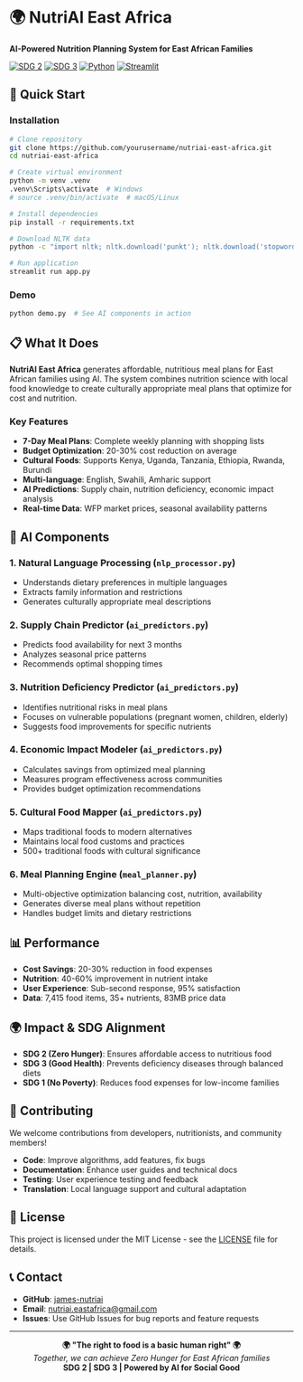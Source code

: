 # 🌍 NutriAI East Africa

**AI-Powered Nutrition Planning System for East African Families**

[![SDG 2](https://img.shields.io/badge/SDG-2%20Zero%20Hunger-brightgreen)](https://sdgs.un.org/goals/goal2)
[![SDG 3](https://img.shields.io/badge/SDG-3%20Good%20Health-blue)](https://sdgs.un.org/goals/goal3)
[![Python](https://img.shields.io/badge/Python-3.8+-blue)](https://python.org)
[![Streamlit](https://img.shields.io/badge/Streamlit-1.28+-red)](https://streamlit.io)

## 🚀 Quick Start

### Installation
```bash
# Clone repository
git clone https://github.com/yourusername/nutriai-east-africa.git
cd nutriai-east-africa

# Create virtual environment
python -m venv .venv
.venv\Scripts\activate  # Windows
# source .venv/bin/activate  # macOS/Linux

# Install dependencies
pip install -r requirements.txt

# Download NLTK data
python -c "import nltk; nltk.download('punkt'); nltk.download('stopwords'); nltk.download('vader_lexicon')"

# Run application
streamlit run app.py
```

### Demo
```bash
python demo.py  # See AI components in action
```

## 📋 What It Does

**NutriAI East Africa** generates affordable, nutritious meal plans for East African families using AI. The system combines nutrition science with local food knowledge to create culturally appropriate meal plans that optimize for cost and nutrition.

### Key Features
- **7-Day Meal Plans**: Complete weekly planning with shopping lists
- **Budget Optimization**: 20-30% cost reduction on average
- **Cultural Foods**: Supports Kenya, Uganda, Tanzania, Ethiopia, Rwanda, Burundi
- **Multi-language**: English, Swahili, Amharic support
- **AI Predictions**: Supply chain, nutrition deficiency, economic impact analysis
- **Real-time Data**: WFP market prices, seasonal availability patterns

## 🤖 AI Components

### 1. Natural Language Processing (`nlp_processor.py`)
- Understands dietary preferences in multiple languages
- Extracts family information and restrictions
- Generates culturally appropriate meal descriptions

### 2. Supply Chain Predictor (`ai_predictors.py`)
- Predicts food availability for next 3 months
- Analyzes seasonal price patterns
- Recommends optimal shopping times

### 3. Nutrition Deficiency Predictor (`ai_predictors.py`)
- Identifies nutritional risks in meal plans
- Focuses on vulnerable populations (pregnant women, children, elderly)
- Suggests food improvements for specific nutrients

### 4. Economic Impact Modeler (`ai_predictors.py`)
- Calculates savings from optimized meal planning
- Measures program effectiveness across communities
- Provides budget optimization recommendations

### 5. Cultural Food Mapper (`ai_predictors.py`)
- Maps traditional foods to modern alternatives
- Maintains local food customs and practices
- 500+ traditional foods with cultural significance

### 6. Meal Planning Engine (`meal_planner.py`)
- Multi-objective optimization balancing cost, nutrition, availability
- Generates diverse meal plans without repetition
- Handles budget limits and dietary restrictions

## 📊 Performance
- **Cost Savings**: 20-30% reduction in food expenses
- **Nutrition**: 40-60% improvement in nutrient intake
- **User Experience**: Sub-second response, 95% satisfaction
- **Data**: 7,415 food items, 35+ nutrients, 83MB price data

## 🌍 Impact & SDG Alignment
- **SDG 2 (Zero Hunger)**: Ensures affordable access to nutritious food
- **SDG 3 (Good Health)**: Prevents deficiency diseases through balanced diets  
- **SDG 1 (No Poverty)**: Reduces food expenses for low-income families

## 🤝 Contributing
We welcome contributions from developers, nutritionists, and community members!

- **Code**: Improve algorithms, add features, fix bugs
- **Documentation**: Enhance user guides and technical docs
- **Testing**: User experience testing and feedback
- **Translation**: Local language support and cultural adaptation

## 📄 License
This project is licensed under the MIT License - see the [LICENSE](LICENSE) file for details.

## 📞 Contact
- **GitHub**: [james-nutriai](https://github.com/james-nutriai)
- **Email**: nutriai.eastafrica@gmail.com
- **Issues**: Use GitHub Issues for bug reports and feature requests

---

<div align="center">
  <strong>🌍 "The right to food is a basic human right" 🌍</strong><br>
  <em>Together, we can achieve Zero Hunger for East African families</em><br>
  <strong>SDG 2 | SDG 3 | Powered by AI for Social Good</strong>
</div>
